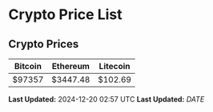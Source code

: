 # Crypto Price List

## Crypto Prices
| Bitcoin | Ethereum | Litecoin |
| ------- | -------- | -------- |
| $97357 | $3447.48 | $102.69 |
**Last Updated:** 2024-12-20 02:57 UTC
**Last Updated:** $DATE$
